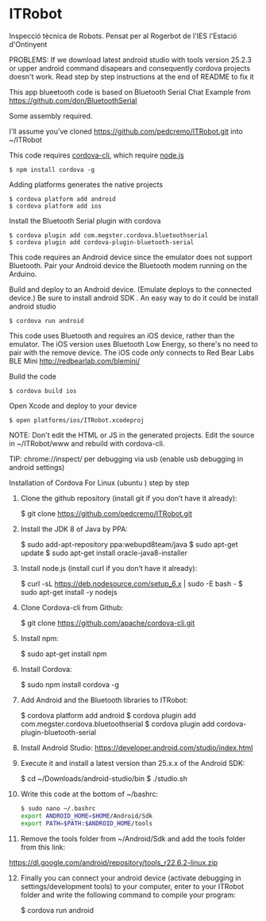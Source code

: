 # ITRobot
Inspecció tècnica de Robots. Pensat per al Rogerbot de l'IES l'Estació d'Ontinyent

PROBLEMS: If we download latest android studio with tools version 25.2.3 or upper android command disapears and
consequently cordova projects doesn't work. Read step by step instructions at the end of README to fix it

This app blueetooth code is based on Bluetooth Serial Chat Example from https://github.com/don/BluetoothSerial

Some assembly required.

I'll assume you've cloned https://github.com/pedcremo/ITRobot.git into ~/ITRobot

This code requires [cordova-cli](https://github.com/apache/cordova-cli), which require [node.js](http://nodejs.org)

    $ npm install cordova -g

Adding platforms generates the native projects

    $ cordova platform add android
    $ cordova platform add ios

Install the Bluetooth Serial plugin with cordova

    $ cordova plugin add com.megster.cordova.bluetoothserial
    $ cordova plugin add cordova-plugin-bluetooth-serial

This code requires an Android device since the emulator does not support Bluetooth. Pair your Android device the Bluetooth modem running on the Arduino.

Build and deploy to an Android device. (Emulate deploys to the connected device.) Be sure to install android SDK . An easy way to do it could be install android studio

    $ cordova run android

This code uses Bluetooth and requires an iOS device, rather than the emulator.  The iOS version uses Bluetooth Low Energy, so there's no need to pair with the remove device.  The iOS code *only* connects to Red Bear Labs BLE Mini http://redbearlab.com/blemini/

Build the code

    $ cordova build ios

Open Xcode and deploy to your device

    $ open platforms/ios/ITRobot.xcodeproj

NOTE: Don't edit the HTML or JS in the generated projects. Edit the source in ~/ITRobot/www and rebuild with cordova-cli.


TIP: chrome://inspect/ per debugging via usb (enable usb debugging in android settings)

Installation of Cordova For Linux (ubuntu ) step by step

1. Clone the github repository (install git if you don’t have it already):

    $ git clone https://github.com/pedcremo/ITRobot.git

2. Install the JDK 8 of Java by PPA:

    $ sudo add-apt-repository ppa:webupd8team/java
    $ sudo apt-get update
    $ sudo apt-get install oracle-java8-installer

3. Install node.js (install curl if you don’t have it already):

    $ curl -sL https://deb.nodesource.com/setup_6.x | sudo -E bash -
    $ sudo apt-get install -y nodejs

4. Clone Cordova-cli from Github:

    $ git clone https://github.com/apache/cordova-cli.git

5. Install npm:
    
    $ sudo apt-get install npm

6. Install Cordova:
    
    $ sudo npm install cordova -g

7. Add Android and the Bluetooth libraries to ITRobot:
    
    $ cordova platform add android
    $ cordova plugin add com.megster.cordova.bluetoothserial
    $ cordova plugin add cordova-plugin-bluetooth-serial

8. Install Android Studio:
https://developer.android.com/studio/index.html

9. Execute it and install a latest version than 25.x.x of the Android SDK:
    
    $ cd ~/Downloads/android-studio/bin
    $ ./studio.sh

10. Write this code at the bottom of ~/bashrc:

    ```bash
    $ sudo nano ~/.bashrc
    export ANDROID_HOME=$HOME/Android/Sdk
    export PATH=$PATH:$ANDROID_HOME/tools
    ``` 
11. Remove the tools folder from ~/Android/Sdk and add the tools folder from this link:

https://dl.google.com/android/repository/tools_r22.6.2-linux.zip

12. Finally you can connect your android device (activate debugging in settings/development tools) to your computer, enter to your ITRobot folder and write the following command to compile your program:

    $ cordova run android
